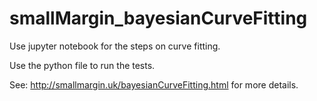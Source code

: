 smallMargin_bayesianCurveFitting
================================

Use jupyter notebook for the steps on curve fitting.

Use the python file to run the tests.

See: http://smallmargin.uk/bayesianCurveFitting.html for more details.
